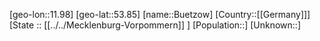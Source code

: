 ﻿---
location: [53.85,11.98]
mapzoom: [7,12] 
mapmarker: city 
type: City
tags:
- geo/City


SpocWebEntityId: 29436
isDeleted: false
confidential: public

---
[geo-lon::11.98]
[geo-lat::53.85]
[name::Buetzow]
[Country::[[Germany]]]
[State :: [[../../Mecklenburg-Vorpommern]] ]
[Population::]
[Unknown::]

